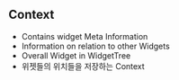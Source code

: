 ## Context ##

- Contains widget Meta Information 
- Information on relation to other Widgets
- Overall Widget in WidgetTree
- 위젯들의 위치들을 저장하는 Context
